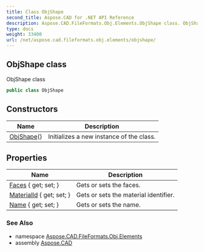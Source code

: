 ```yaml
---
title: Class ObjShape
second_title: Aspose.CAD for .NET API Reference
description: Aspose.CAD.FileFormats.Obj.Elements.ObjShape class. ObjShape class
type: docs
weight: 33400
url: /net/aspose.cad.fileformats.obj.elements/objshape/
---
```

## ObjShape class

ObjShape class

```csharp
public class ObjShape
```

## Constructors

| Name | Description |
| --- | --- |
| [ObjShape](objshape/)() | Initializes a new instance of the class. |

## Properties

| Name | Description |
| --- | --- |
| [Faces](../../aspose.cad.fileformats.obj.elements/objshape/faces/) { get; set; } | Gets or sets the faces. |
| [MaterialId](../../aspose.cad.fileformats.obj.elements/objshape/materialid/) { get; set; } | Gets or sets the material identifier. |
| [Name](../../aspose.cad.fileformats.obj.elements/objshape/name/) { get; set; } | Gets or sets the name. |

### See Also

* namespace [Aspose.CAD.FileFormats.Obj.Elements](../../aspose.cad.fileformats.obj.elements/)
* assembly [Aspose.CAD](../../)


